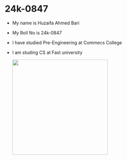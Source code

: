 # 24k-0847
- My name is Huzaifa Ahmed Bari
- My Roll No is 24k-0847
- I have studied Pre-Engineering at Commecs College
- I am studing CS at Fast university
 
     <img src="https://github.com/user-attachments/assets/090f6e92-064f-473e-b928-064e2f65dc11" width="300">
